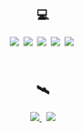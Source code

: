 <h2 align="center"> 💻 </h2>

<p align="center">
  <img src="https://img.shields.io/badge/SpringBoot-6DB33F?style=flat-square&logo=Spring&logoColor=white"/>&nbsp 
  <img src="https://img.shields.io/badge/Mysql-E6B91E?style=flat-square&logo=MySql&logoColor=white"/>&nbsp 
  <img src="https://img.shields.io/badge/Java-007396?style=flat-square&logo=Java&logoColor=white"/>&nbsp 
  <img src="https://img.shields.io/badge/Javascript-ffb13b?style=flat-square&logo=javascript&logoColor=white"/>&nbsp 
  <img src="https://img.shields.io/badge/css-1572B6?style=flat-square&logo=css3&logoColor=white"/>&nbsp 
  <br>
</p>

<br>

<h2 align="center"> 🛰 </h2>
<p align="center">
  <!-- <a href="https://www.facebook.com/profile.php?id=100003721659218">
    <img src="https://img.shields.io/badge/facebook-%231DA1F2.svg?&style=for-the-badge&logo=facebook&logoColor=white"/>
  </a> -->
  <a href="https://www.instagram.com/0.001118_mile/">
    <img src="https://img.shields.io/badge/Instagram-E4405F?style=flat-square&logo=Instagram&logoColor=white&link=https://www.instagram.com/0.001118_mile/"/>
  </a>&nbsp
  <a href="mailto:vvv6737@gmail.com">
    <img src="https://img.shields.io/badge/Gmail-d14836?style=flat-square&logo=Gmail&logoColor=white&link=vvv6737@gmail.com"/>
  </a>
</p>
